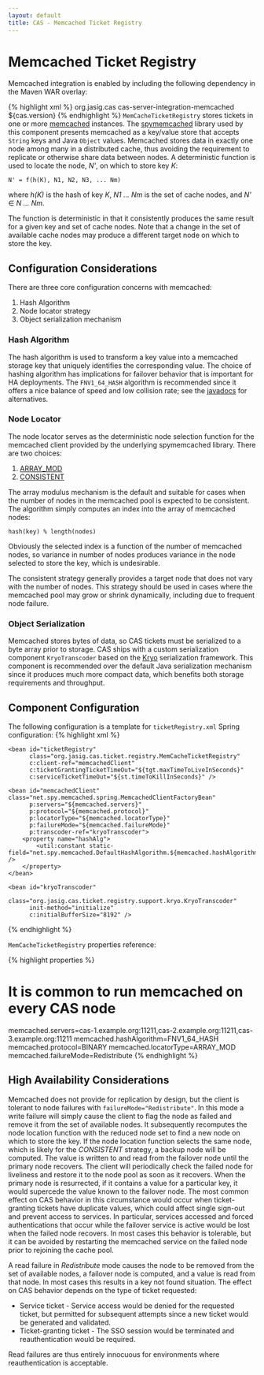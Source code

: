 ```yaml
---
layout: default
title: CAS - Memcached Ticket Registry
---
```


# Memcached Ticket Registry
Memcached integration is enabled by including the following dependency in the Maven WAR overlay:

{% highlight xml %}
<dependency>
    <groupId>org.jasig.cas</groupId>
    <artifactId>cas-server-integration-memcached</artifactId>
    <version>${cas.version}</version>
</dependency>
{% endhighlight %}
`MemCacheTicketRegistry` stores tickets in one or more [memcached](http://memcached.org/) instances. The
[spymemcached](https://code.google.com/p/spymemcached/) library used by this component presents memcached as a
key/value store that accepts `String` keys and Java `Object` values.
Memcached stores data in exactly one node among many in a distributed cache, thus avoiding the requirement to replicate
or otherwise share data between nodes. A deterministic function is used to locate the node, _N'_, on which to store
key _K_:

    N' = f(h(K), N1, N2, N3, ... Nm)

where _h(K)_ is the hash of key _K_, _N1 ... Nm_ is the set of cache nodes, and _N'_ ∈ _N ... Nm_.

The function is deterministic in that it consistently produces the same result for a given key and set of cache nodes.
Note that a change in the set of available cache nodes may produce a different target node on which to store the key.


## Configuration Considerations
There are three core configuration concerns with memcached:

1. Hash Algorithm
2. Node locator strategy
3. Object serialization mechanism


### Hash Algorithm
The hash algorithm is used to transform a key value into a memcached storage key that uniquely identifies the
corresponding value. The choice of hashing algorithm has implications for failover behavior that is important
for HA deployments. The `FNV1_64_HASH` algorithm is recommended since it offers a nice balance of speed and low
collision rate; see the
[javadocs](https://github.com/couchbase/spymemcached/blob/2.8.1/src/main/java/net/spy/memcached/DefaultHashAlgorithm.java)
for alternatives. 


### Node Locator
The node locator serves as the deterministic node selection function for the memcached client provided by the
underlying spymemcached library. There are two choices:

1. [ARRAY_MOD](https://github.com/couchbase/spymemcached/blob/2.8.1/src/main/java/net/spy/memcached/ArrayModNodeLocator.java)
2. [CONSISTENT](https://github.com/couchbase/spymemcached/blob/2.9.0/src/main/java/net/spy/memcached/KetamaNodeLocator.java)

The array modulus mechanism is the default and suitable for cases when the number of nodes in the memcached pool is
expected to be consistent. The algorithm simply computes an index into the array of memcached nodes:

    hash(key) % length(nodes)

Obviously the selected index is a function of the number of memcached nodes, so variance in number of nodes produces
variance in the node selected to store the key, which is undesirable.

The consistent strategy generally provides a target node that does not vary with the number of nodes. This strategy
should be used in cases where the memcached pool may grow or shrink dynamically, including due to frequent node
failure.


### Object Serialization
Memcached stores bytes of data, so CAS tickets must be serialized to a byte array prior to storage. CAS ships with
a custom serialization component `KryoTranscoder` based on the [Kryo](https://code.google.com/p/kryo/) serialization
framework. This component is recommended over the default Java serialization mechanism since it produces much more
compact data, which benefits both storage requirements and throughput.


## Component Configuration
The following configuration is a template for `ticketRegistry.xml` Spring configuration:
{% highlight xml %}
<beans xmlns="http://www.springframework.org/schema/beans"
       xmlns:xsi="http://www.w3.org/2001/XMLSchema-instance"
       xmlns:c="http://www.springframework.org/schema/c"
       xmlns:p="http://www.springframework.org/schema/p"
       xmlns:util="http://www.springframework.org/schema/util"
       xsi:schemaLocation="
       http://www.springframework.org/schema/beans http://www.springframework.org/schema/beans/spring-beans.xsd
       http://www.springframework.org/schema/util http://www.springframework.org/schema/util/spring-util.xsd">

    <bean id="ticketRegistry"
          class="org.jasig.cas.ticket.registry.MemCacheTicketRegistry"
          c:client-ref="memcachedClient"
          c:ticketGrantingTicketTimeOut="${tgt.maxTimeToLiveInSeconds}"
          c:serviceTicketTimeOut="${st.timeToKillInSeconds}" />

    <bean id="memcachedClient" class="net.spy.memcached.spring.MemcachedClientFactoryBean"
          p:servers="${memcached.servers}"
          p:protocol="${memcached.protocol}"
          p:locatorType="${memcached.locatorType}"
          p:failureMode="${memcached.failureMode}"
          p:transcoder-ref="kryoTranscoder">
        <property name="hashAlg">
            <util:constant static-field="net.spy.memcached.DefaultHashAlgorithm.${memcached.hashAlgorithm}" />
        </property>
    </bean>

    <bean id="kryoTranscoder"
          class="org.jasig.cas.ticket.registry.support.kryo.KryoTranscoder"
          init-method="initialize"
          c:initialBufferSize="8192" />
</beans>
{% endhighlight %}

`MemCacheTicketRegistry` properties reference:

{% highlight properties %}
# It is common to run memcached on every CAS node
memcached.servers=cas-1.example.org:11211,cas-2.example.org:11211,cas-3.example.org:11211
memcached.hashAlgorithm=FNV1_64_HASH
memcached.protocol=BINARY
memcached.locatorType=ARRAY_MOD
memcached.failureMode=Redistribute
{% endhighlight %}

## High Availability Considerations
Memcached does not provide for replication by design, but the client is tolerant to node failures with
`failureMode="Redistribute"`. In this mode a write failure will simply cause the client to flag the node as failed
and remove it from the set of available nodes. It subsequently recomputes the node location function with the reduced
node set to find a new node on which to store the key. If the node location function selects the same node,
which is likely for the _CONSISTENT_ strategy, a backup node will be computed. The value is written to and read from
the failover node until the primary node recovers. The client will periodically check the failed node for liveliness
and restore it to the node pool as soon as it recovers. When the primary node is resurrected, if it contains a value
for a particular key, it would supercede the value known to the failover node. The most common effect on CAS behavior
in this circumstance would occur when ticket-granting tickets have duplicate values, which could affect single sign-out
and prevent access to services. In particular, services accessed and forced authentications that occur while the
failover service is active would be lost when the failed node recovers. In most cases this behavior is tolerable,
but it can be avoided by restarting the memcached service on the failed node prior to rejoining the cache pool.

A read failure in _Redistribute_ mode causes the node to be removed from the set of available nodes, a failover node
is computed, and a value is read from that node. In most cases this results in a key not found situation. The effect
on CAS behavior depends on the type of ticket requested:

* Service ticket - Service access would be denied for the requested ticket, but permitted for subsequent attempts since
a new ticket would be generated and validated.
* Ticket-granting ticket - The SSO session would be terminated and reauthentication would be required.

Read failures are thus entirely innocuous for environments where reauthentication is acceptable.
